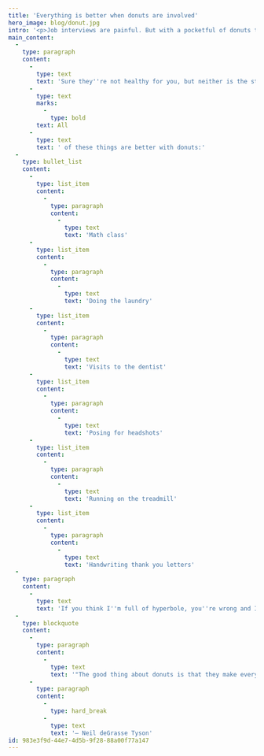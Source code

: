 ```yaml
---
title: 'Everything is better when donuts are involved'
hero_image: blog/donut.jpg
intro: '<p>Job interviews are painful. But with a pocketful of donuts they are <em>never</em> a waste of time. Hate waiting at the DMV? Try pounding a dozen donuts and splattering jelly all over form 90210. You&#039;re welcome.</p>'
main_content:
  -
    type: paragraph
    content:
      -
        type: text
        text: 'Sure they''re not healthy for you, but neither is the stress you carry when you spend time doing things you hate. '
      -
        type: text
        marks:
          -
            type: bold
        text: All
      -
        type: text
        text: ' of these things are better with donuts:'
  -
    type: bullet_list
    content:
      -
        type: list_item
        content:
          -
            type: paragraph
            content:
              -
                type: text
                text: 'Math class'
      -
        type: list_item
        content:
          -
            type: paragraph
            content:
              -
                type: text
                text: 'Doing the laundry'
      -
        type: list_item
        content:
          -
            type: paragraph
            content:
              -
                type: text
                text: 'Visits to the dentist'
      -
        type: list_item
        content:
          -
            type: paragraph
            content:
              -
                type: text
                text: 'Posing for headshots'
      -
        type: list_item
        content:
          -
            type: paragraph
            content:
              -
                type: text
                text: 'Running on the treadmill'
      -
        type: list_item
        content:
          -
            type: paragraph
            content:
              -
                type: text
                text: 'Handwriting thank you letters'
  -
    type: paragraph
    content:
      -
        type: text
        text: 'If you think I''m full of hyperbole, you''re wrong and I''m not the only that feels this way.'
  -
    type: blockquote
    content:
      -
        type: paragraph
        content:
          -
            type: text
            text: '"The good thing about donuts is that they make everything in the known and unknown universe better whether or not you believe it."'
      -
        type: paragraph
        content:
          -
            type: hard_break
          -
            type: text
            text: '— Neil deGrasse Tyson'
id: 983e3f9d-44e7-4d5b-9f28-88a00f77a147
---
```

